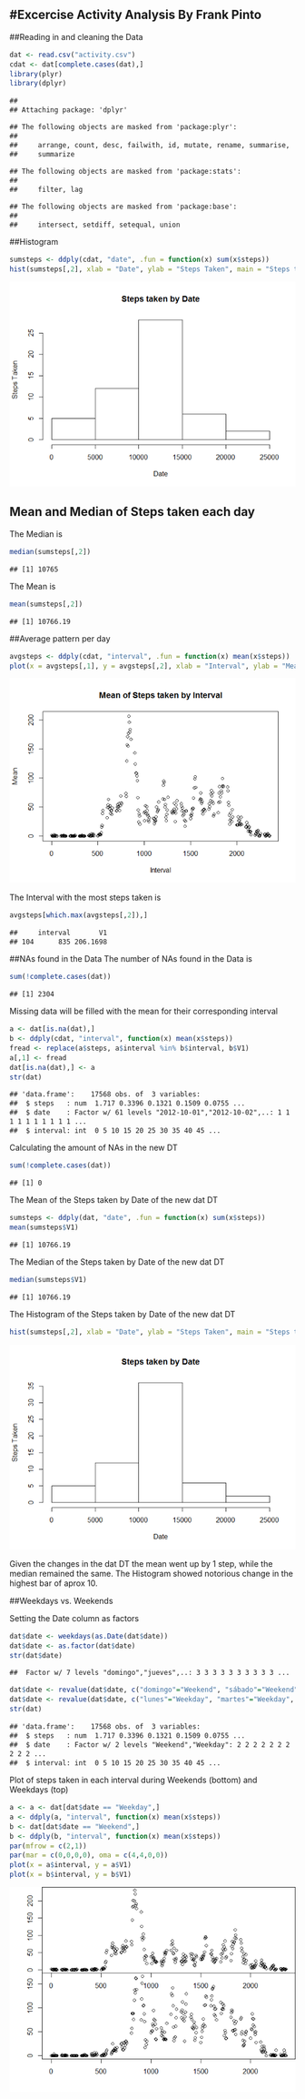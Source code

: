 #Excercise Activity Analysis
By Frank Pinto
---

##Reading in and cleaning the Data

```r
dat <- read.csv("activity.csv")
cdat <- dat[complete.cases(dat),]
library(plyr)
library(dplyr)
```

```
## 
## Attaching package: 'dplyr'
```

```
## The following objects are masked from 'package:plyr':
## 
##     arrange, count, desc, failwith, id, mutate, rename, summarise,
##     summarize
```

```
## The following objects are masked from 'package:stats':
## 
##     filter, lag
```

```
## The following objects are masked from 'package:base':
## 
##     intersect, setdiff, setequal, union
```

##Histogram

```r
sumsteps <- ddply(cdat, "date", .fun = function(x) sum(x$steps))
hist(sumsteps[,2], xlab = "Date", ylab = "Steps Taken", main = "Steps taken by Date")
```

![](project1_files/figure-html/unnamed-chunk-2-1.png)<!-- -->

## Mean and Median of Steps taken each day

The Median is

```r
median(sumsteps[,2])
```

```
## [1] 10765
```
The Mean is

```r
mean(sumsteps[,2])
```

```
## [1] 10766.19
```

##Average pattern per day

```r
avgsteps <- ddply(cdat, "interval", .fun = function(x) mean(x$steps))
plot(x = avgsteps[,1], y = avgsteps[,2], xlab = "Interval", ylab = "Mean", main = "Mean of Steps taken by Interval")
```

![](project1_files/figure-html/unnamed-chunk-5-1.png)<!-- -->

The Interval with the most steps taken is

```r
avgsteps[which.max(avgsteps[,2]),]
```

```
##     interval       V1
## 104      835 206.1698
```

##NAs found in the Data
The number of NAs found in the Data is

```r
sum(!complete.cases(dat))
```

```
## [1] 2304
```

Missing data will be filled with the mean for their corresponding interval

```r
a <- dat[is.na(dat),]
b <- ddply(cdat, "interval", function(x) mean(x$steps))
fread <- replace(a$steps, a$interval %in% b$interval, b$V1)
a[,1] <- fread 
dat[is.na(dat),] <- a
str(dat)
```

```
## 'data.frame':	17568 obs. of  3 variables:
##  $ steps   : num  1.717 0.3396 0.1321 0.1509 0.0755 ...
##  $ date    : Factor w/ 61 levels "2012-10-01","2012-10-02",..: 1 1 1 1 1 1 1 1 1 1 ...
##  $ interval: int  0 5 10 15 20 25 30 35 40 45 ...
```

Calculating the amount of NAs in the new DT

```r
sum(!complete.cases(dat))
```

```
## [1] 0
```

The Mean of the Steps taken by Date of the new dat DT

```r
sumsteps <- ddply(dat, "date", .fun = function(x) sum(x$steps))
mean(sumsteps$V1)
```

```
## [1] 10766.19
```
The Median of the Steps taken by Date of the new dat DT

```r
median(sumsteps$V1)
```

```
## [1] 10766.19
```
The Histogram of the Steps taken by Date of the new dat DT

```r
hist(sumsteps[,2], xlab = "Date", ylab = "Steps Taken", main = "Steps taken by Date")
```

![](project1_files/figure-html/unnamed-chunk-12-1.png)<!-- -->

Given the changes in the dat DT the mean went up by 1 step, while the median remained the same. The Histogram showed notorious change in the highest bar of aprox 10.

##Weekdays vs. Weekends

Setting the Date column as factors

```r
dat$date <- weekdays(as.Date(dat$date))
dat$date <- as.factor(dat$date)
str(dat$date)
```

```
##  Factor w/ 7 levels "domingo","jueves",..: 3 3 3 3 3 3 3 3 3 3 ...
```

```r
dat$date <- revalue(dat$date, c("domingo"="Weekend", "sábado"="Weekend"))
dat$date <- revalue(dat$date, c("lunes"="Weekday", "martes"="Weekday", "miércoles"="Weekday", "jueves"="Weekday", "viernes"="Weekday"))
str(dat)
```

```
## 'data.frame':	17568 obs. of  3 variables:
##  $ steps   : num  1.717 0.3396 0.1321 0.1509 0.0755 ...
##  $ date    : Factor w/ 2 levels "Weekend","Weekday": 2 2 2 2 2 2 2 2 2 2 ...
##  $ interval: int  0 5 10 15 20 25 30 35 40 45 ...
```

Plot of steps taken in each interval during Weekends (bottom) and Weekdays (top)

```r
a <- a <- dat[dat$date == "Weekday",]
a <- ddply(a, "interval", function(x) mean(x$steps))
b <- dat[dat$date == "Weekend",]
b <- ddply(b, "interval", function(x) mean(x$steps))
par(mfrow = c(2,1))
par(mar = c(0,0,0,0), oma = c(4,4,0,0))
plot(x = a$interval, y = a$V1)
plot(x = b$interval, y = b$V1)
```

![](project1_files/figure-html/unnamed-chunk-14-1.png)<!-- -->
